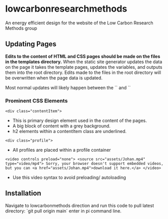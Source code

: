 # lowcarbonresearchmethods
An energy efficient design for the website of the Low Carbon Research Methods group

## Updating Pages

<p>
	<strong>Edits to the content of HTML and CSS pages should be made on the files in the templates directory.</strong> When the static site generator updates the data on the page it takes the template pages, updates the variables, and outputs them into the root directory. Edits made to the files in the root directory will be overwritten when the page data is updated.
</p>

<p>
	Most normal updates will likely happen between the `<!-- UPDATE TO HERE-->` and `<!-- UPDATE TO HERE-->`
</p>

### Prominent CSS Elements

`<div class="contentItem">`
* This is primary design element used in the content of the pages.
* A big block of content with a grey background. 
* h2 elements within a contentItem class are underlined.

`<div class="profile">`
* All profiles are placed within a profile container

`<video controls preload="none">
    <source src="assets/Johan.mp4" type="video/mp4">
    Sorry, your browser doesn't support embedded videos, but you can <a href="assets/Johan.mp4">download it here.</a>
</video>`
* Use this video syntax to avoid preloading/ autoloading

## Installation

<p>
	Navigate to lowcarbonmethods direction and run this code to pull latest directory:
	`git pull origin main` enter in pi command line.